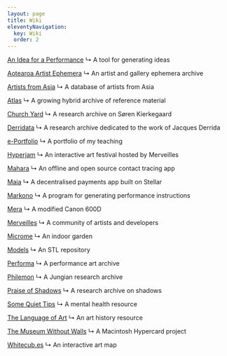 ```yaml
---
layout: page
title: Wiki
eleventyNavigation:
  key: Wiki
  order: 2
---
```


[An Idea for a Performance](/projects/an-idea-for-a-performance)
↳ A tool for generating ideas

[Aotearoa Artist Ephemera](/projects/aotearoa-artist-ephemera)
↳ An artist and gallery ephemera archive

[Artists from Asia](/projects/artists-from-asia)
↳ A database of artists from Asia

[Atlas](/projects/atlas)
↳ A growing hybrid archive of reference material

[Church Yard](/projects/church-yard)
↳ A research archive on Søren Kierkegaard

[Derridata](/projects/derridata)
↳ A research archive dedicated to the work of Jacques Derrida

[e-Portfolio](/projects/e-portfolio)
↳ A portfolio of my teaching

[Hyperjam](/projects/hyperjam)
↳ An interactive art festival hosted by Merveilles

[Mahara](/projects/mahara)
↳ An offline and open source contact tracing app

[Maia](/projects/maia)
↳ A decentralised payments app built on Stellar

[Markono](/projects/markono)
↳ A program for generating performance instructions

[Mera](/projects/mera)
↳ A modified Canon 600D

[Merveilles](/projects/merveilles)
↳ A community of artists and developers

[Microme](/projects/microme)
↳ An indoor garden

[Models](/projects/models)
↳ An STL repository

[Performa](/projects/performa)
↳ A performance art archive

[Philemon](/projects/philemon)
↳ A Jungian research archive

[Praise of Shadows](/projects/praise-of-shadows)
↳ A research archive on shadows

[Some Quiet Tips](/projects/some-quiet-tips)
↳ A mental health resource

[The Language of Art](/projects/the-language-of-art)
↳ An art history resource

[The Museum Without Walls](/projects/museum-without-walls)
↳ A Macintosh Hypercard project

[Whitecub.es](/projects/whitecubes)
↳ An interactive art map
